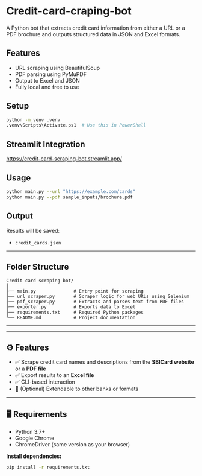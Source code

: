 # Credit-card-craping-bot

A Python bot that extracts credit card information from either a URL or a PDF brochure and outputs structured data in JSON and Excel formats.

## Features
- URL scraping using BeautifulSoup
- PDF parsing using PyMuPDF
- Output to Excel and JSON
- Fully local and free to use

## Setup
```bash
python -m venv .venv
.venv\Scripts\Activate.ps1  # Use this in PowerShell
```
## Streamlit Integration
https://credit-card-scraping-bot.streamlit.app/
## Usage
```bash
python main.py --url "https://example.com/cards"
python main.py --pdf sample_inputs/brochure.pdf
```

## Output
Results will be saved:
- `credit_cards.json`

---

## Folder Structure
```
Credit card scraping bot/
│
├── main.py              # Entry point for scraping
├── url_scraper.py       # Scraper logic for web URLs using Selenium
├── pdf_scraper.py       # Extracts and parses text from PDF files
├── exporter.py          # Exports data to Excel
├── requirements.txt     # Required Python packages
└── README.md            # Project documentation

```

---

---

## ⚙️ Features

- ✅ Scrape credit card names and descriptions from the **SBICard website** or a **PDF file**
- ✅ Export results to an **Excel file**
- ✅ CLI-based interaction
- 🚧 (Optional) Extendable to other banks or formats

---

## 🖥️ Requirements

- Python 3.7+
- Google Chrome
- ChromeDriver (same version as your browser)

**Install dependencies:** 

```bash
pip install -r requirements.txt
```

